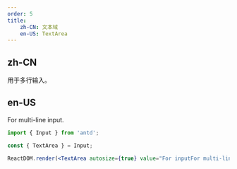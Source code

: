 ```yaml
---
order: 5
title:
    zh-CN: 文本域
    en-US: TextArea
---
```


## zh-CN

用于多行输入。

## en-US

For multi-line input.

````jsx
import { Input } from 'antd';

const { TextArea } = Input;

ReactDOM.render(<TextArea autosize={true} value="For inputFor multi-line input"/>, mountNode);
````
